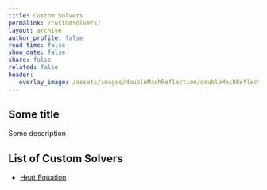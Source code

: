 ```yaml
---
title: Custom Solvers
permalink: /customSolvers/
layout: archive
author_profile: false
read_time: false
show_date: false
share: false
related: false
header:
   overlay_image: /assets/images/doubleMachReflection/doubleMachReflection.png
---
```


## Some title

Some description


## List of Custom Solvers

- [Heat Equation](/customSolvers/heatEquation/)
